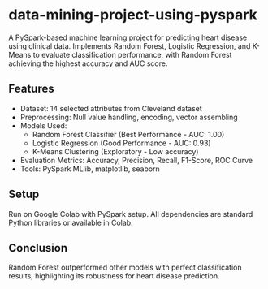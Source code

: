 # data-mining-project-using-pyspark
A PySpark-based machine learning project for predicting heart disease using clinical data. Implements Random Forest, Logistic Regression, and K-Means to evaluate classification performance, with Random Forest achieving the highest accuracy and AUC score.
## Features
- Dataset: 14 selected attributes from Cleveland dataset
- Preprocessing: Null value handling, encoding, vector assembling
- Models Used:
  - Random Forest Classifier (Best Performance - AUC: 1.00)
  - Logistic Regression (Good Performance - AUC: 0.93)
  - K-Means Clustering (Exploratory - Low accuracy)
- Evaluation Metrics: Accuracy, Precision, Recall, F1-Score, ROC Curve
- Tools: PySpark MLlib, matplotlib, seaborn

## Setup
Run on Google Colab with PySpark setup. All dependencies are standard Python libraries or available in Colab.

## Conclusion
Random Forest outperformed other models with perfect classification results, highlighting its robustness for heart disease prediction.
